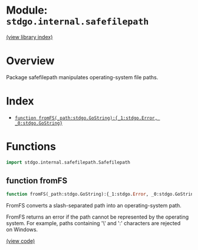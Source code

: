 # Module: `stdgo.internal.safefilepath`

[(view library index)](../../stdgo.md)


# Overview


Package safefilepath manipulates operating\-system file paths.  



# Index


- [`function fromFS(_path:stdgo.GoString):{_1:stdgo.Error, _0:stdgo.GoString}`](<#function-fromfs>)

# Functions


```haxe
import stdgo.internal.safefilepath.Safefilepath
```


## function fromFS


```haxe
function fromFS(_path:stdgo.GoString):{_1:stdgo.Error, _0:stdgo.GoString}
```


FromFS converts a slash\-separated path into an operating\-system path.  



FromFS returns an error if the path cannot be represented by the operating  
system. For example, paths containing '\\' and ':' characters are rejected  
on Windows.  



[\(view code\)](<./Safefilepath.hx#L28>)


